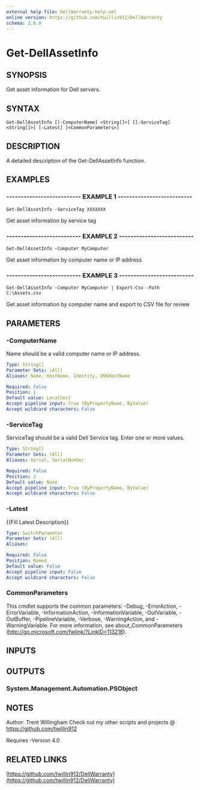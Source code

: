 ```yaml
---
external help file: DellWarranty-help.xml
online version: https://github.com/twillin912/DellWarranty
schema: 2.0.0
---
```


# Get-DellAssetInfo

## SYNOPSIS
Get asset information for Dell servers.

## SYNTAX

```
Get-DellAssetInfo [[-ComputerName] <String[]>] [[-ServiceTag] <String[]>] [-Latest] [<CommonParameters>]
```

## DESCRIPTION
A detailed description of the Get-DellAssetInfo function.

## EXAMPLES

### -------------------------- EXAMPLE 1 --------------------------
```
Get-DellAssetInfo -ServiceTag XXXXXXX
```

Get asset information by service tag

### -------------------------- EXAMPLE 2 --------------------------
```
Get-DellAssetInfo -Computer MyComputer
```

Get asset information by computer name or IP address

### -------------------------- EXAMPLE 3 --------------------------
```
Get-DellAssetInfo -Computer MyComputer | Export-Csv -Path C:\Assets.csv
```

Get asset information by computer name and export to CSV file for review

## PARAMETERS

### -ComputerName
Name should be a valid computer name or IP address.

```yaml
Type: String[]
Parameter Sets: (All)
Aliases: Name, HostName, Identity, DNSHostName

Required: False
Position: 1
Default value: Localhost
Accept pipeline input: True (ByPropertyName, ByValue)
Accept wildcard characters: False
```

### -ServiceTag
ServiceTag should be a valid Dell Service tag.
Enter one or more values.

```yaml
Type: String[]
Parameter Sets: (All)
Aliases: Serial, SerialNumber

Required: False
Position: 2
Default value: None
Accept pipeline input: True (ByPropertyName, ByValue)
Accept wildcard characters: False
```

### -Latest
{{Fill Latest Description}}

```yaml
Type: SwitchParameter
Parameter Sets: (All)
Aliases: 

Required: False
Position: Named
Default value: False
Accept pipeline input: False
Accept wildcard characters: False
```

### CommonParameters
This cmdlet supports the common parameters: -Debug, -ErrorAction, -ErrorVariable, -InformationAction, -InformationVariable, -OutVariable, -OutBuffer, -PipelineVariable, -Verbose, -WarningAction, and -WarningVariable. For more information, see about_CommonParameters (http://go.microsoft.com/fwlink/?LinkID=113216).

## INPUTS

## OUTPUTS

### System.Management.Automation.PSObject

## NOTES
Author: Trent Willingham
Check out my other scripts and projects @ https://github.com/twillin912

Requires -Version 4.0

## RELATED LINKS

[https://github.com/twillin912/DellWarranty](https://github.com/twillin912/DellWarranty)


